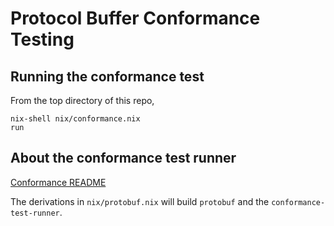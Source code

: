 # Protocol Buffer Conformance Testing

## Running the conformance test

From the top directory of this repo,

```
nix-shell nix/conformance.nix
run
```

## About the conformance test runner

[Conformance README](https://github.com/protocolbuffers/protobuf/tree/master/conformance)

The derivations in `nix/protobuf.nix` will build `protobuf` and the
`conformance-test-runner`.
